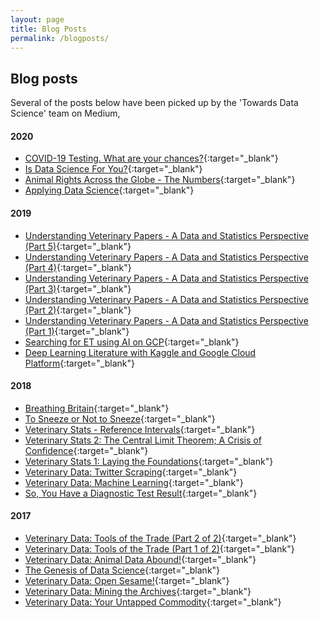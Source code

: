 ```yaml
---
layout: page
title: Blog Posts
permalink: /blogposts/
---
```


## Blog posts

Several of the posts below have been picked up by the 'Towards Data Science' team on Medium,

#### 2020

- [COVID-19 Testing. What are your chances?](https://towardsdatascience.com/covid-19-testing-what-are-your-chances-33f0af5d2ae4){:target="_blank"}
- [Is Data Science For You?](https://towardsdatascience.com/is-data-science-for-you-6cbe995ad349){:target="_blank"}
- [Animal Rights Across the Globe - The Numbers](https://medium.com/@tentotheminus9/animal-rights-across-the-globe-the-numbers-cdc84993da2b){:target="_blank"}
- [Applying Data Science](https://towardsdatascience.com/applying-data-science-8b5d3a332d8c){:target="_blank"}

#### 2019

- [Understanding Veterinary Papers - A Data and Statistics Perspective (Part 5)](https://medium.com/@tentotheminus9/understanding-veterinary-papers-a-data-and-statistics-perspective-part-5-e9eb93e36790){:target="_blank"}
- [Understanding Veterinary Papers - A Data and Statistics Perspective (Part 4)](https://medium.com/@tentotheminus9/understanding-veterinary-papers-a-data-and-statistics-perspective-part-4-daf21d1b4abd){:target="_blank"}
- [Understanding Veterinary Papers - A Data and Statistics Perspective (Part 3)](https://medium.com/@tentotheminus9/understanding-veterinary-papers-a-data-and-statistics-perspective-part-3-2896238e2b8e){:target="_blank"}
- [Understanding Veterinary Papers - A Data and Statistics Perspective (Part 2)](https://medium.com/@tentotheminus9/understanding-veterinary-papers-a-data-and-statistics-perspective-part-2-e3e042039818){:target="_blank"}
- [Understanding Veterinary Papers - A Data and Statistics Perspective (Part 1)](https://medium.com/@tentotheminus9/understanding-veterinary-papers-a-data-and-statistics-perspective-part-1-365a2b16415f){:target="_blank"}
- [Searching for ET using AI on GCP](https://towardsdatascience.com/searching-for-et-using-ai-on-gcp-b45b07ba5b6){:target="_blank"}
- [Deep Learning Literature with Kaggle and Google Cloud Platform](https://towardsdatascience.com/deep-learning-literature-with-kaggle-and-google-cloud-platform-6d7d93d14997){:target="_blank"}

#### 2018

- [Breathing Britain](https://medium.com/@tentotheminus9/breathing-britain-c7f62983e1c6){:target="_blank"}
- [To Sneeze or Not to Sneeze](https://medium.com/@tentotheminus9/to-sneeze-or-not-to-sneeze-11a2e36dfe89){:target="_blank"}
- [Veterinary Stats - Reference Intervals](https://medium.com/@tentotheminus9/veterinary-stats-reference-intervals-765ac7656d1){:target="_blank"}
- [Veterinary Stats 2: The Central Limit Theorem; A Crisis of Confidence](https://medium.com/@tentotheminus9/veterinary-stats-2-the-central-limit-theorem-a-crisis-of-confidence-ff78466bb898){:target="_blank"}
- [Veterinary Stats 1: Laying the Foundations](https://medium.com/@tentotheminus9/veterinary-stats-1-laying-the-foundations-c1ac6300166e){:target="_blank"}
- [Veterinary Data: Twitter Scraping](https://medium.com/@tentotheminus9/veterinary-data-twitter-scraping-b0d3e6f5f36b){:target="_blank"}
- [Veterinary Data: Machine Learning](https://medium.com/@tentotheminus9/veterinary-data-machine-learning-dd92379f4359){:target="_blank"}
- [So, You Have a Diagnostic Test Result](https://medium.com/@tentotheminus9/so-you-have-a-diagnostic-test-result-6f45a182d1c4){:target="_blank"}

#### 2017

- [Veterinary Data: Tools of the Trade (Part 2 of 2)](https://medium.com/@tentotheminus9/veterinary-data-tools-of-the-trade-part-2-of-2-5ff3050665ec){:target="_blank"}
- [Veterinary Data: Tools of the Trade (Part 1 of 2)](https://medium.com/@tentotheminus9/veterinary-data-tools-of-the-trade-part-1-of-2-bb468457c4fd){:target="_blank"}
- [Veterinary Data: Animal Data Abound!](https://towardsdatascience.com/data-in-veterinary-animal-data-abound-8d8ba92bbdbc){:target="_blank"}
- [The Genesis of Data Science](https://towardsdatascience.com/the-genesis-of-data-science-fd86c6c8b6b3){:target="_blank"}
- [Veterinary Data: Open Sesame!](https://medium.com/@tentotheminus9/veterinary-data-open-sesame-92aa5fd6a91b){:target="_blank"}
- [Veterinary Data: Mining the Archives](https://medium.com/@tentotheminus9/data-in-veterinary-mining-the-archives-ce2a4b5f35d4){:target="_blank"}
- [Veterinary Data: Your Untapped Commodity](https://towardsdatascience.com/data-in-veterinary-your-untapped-commodity-1d6ac67c3d5e){:target="_blank"}